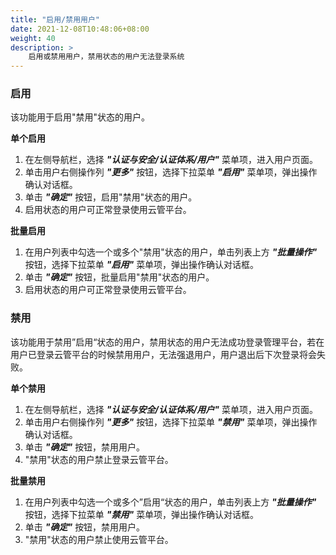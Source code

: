 ```yaml
---
title: "启用/禁用用户"
date: 2021-12-08T10:48:06+08:00
weight: 40
description: >
    启用或禁用用户，禁用状态的用户无法登录系统
---
```


### 启用

该功能用于启用"禁用"状态的用户。

**单个启用**

1. 在左侧导航栏，选择 **_"认证与安全/认证体系/用户"_** 菜单项，进入用户页面。
2. 单击用户右侧操作列 **_"更多"_** 按钮，选择下拉菜单 **_"启用"_** 菜单项，弹出操作确认对话框。
2. 单击 **_"确定"_** 按钮，启用"禁用"状态的用户。
3. 启用状态的用户可正常登录使用云管平台。

**批量启用**

1. 在用户列表中勾选一个或多个"禁用"状态的用户，单击列表上方 **_"批量操作"_** 按钮，选择下拉菜单 **_"启用"_** 菜单项，弹出操作确认对话框。
2. 单击 **_"确定"_** 按钮，批量启用"禁用"状态的用户。
3. 启用状态的用户可正常登录使用云管平台。

### 禁用

该功能用于禁用”启用“状态的用户，禁用状态的用户无法成功登录管理平台，若在用户已登录云管平台的时候禁用用户，无法强退用户，用户退出后下次登录将会失败。

**单个禁用**

1. 在左侧导航栏，选择 **_"认证与安全/认证体系/用户"_** 菜单项，进入用户页面。
2. 单击用户右侧操作列 **_"更多"_** 按钮，选择下拉菜单 **_"禁用"_** 菜单项，弹出操作确认对话框。
2. 单击 **_"确定"_** 按钮，禁用用户。
3. "禁用"状态的用户禁止登录云管平台。

**批量禁用**

1. 在用户列表中勾选一个或多个”启用“状态的用户，单击列表上方 **_"批量操作"_** 按钮，选择下拉菜单 **_"禁用"_** 菜单项，弹出操作确认对话框。
2. 单击 **_"确定"_** 按钮，禁用用户。
3. "禁用"状态的用户禁止使用云管平台。